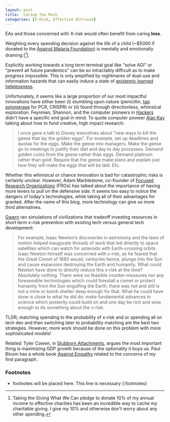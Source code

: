 ```yaml
---
layout: post
title:  Caring Too Much
categories: [X-Risk, Effective Altruism]
---
```


EAs and those concerned with X-risk would often benefit from caring **less**.

Weighting every spending decision against the life of a child (~$5000 if donated to the [Against Malaria Foundation](https://www.givewell.org/charities/amf)) is mentally and emotionally draining [[^GWWC]].

Explicitly working towards a long term terminal goal like "solve AGI" or "prevent all future pandemics" can be so intractably difficult as to make progress impossible. This is only amplified by nightmares of dual-use and information hazards that can easily induce a state of [epistemic learned helplessness](https://slatestarcodex.com/2019/06/03/repost-epistemic-learned-helplessness/).

Unfortunately, it seems like a large proportion of our most impactful innovations have either been (i) stumbling upon nature (penicillin, [taq polymerase](https://en.wikipedia.org/wiki/Taq_polymerase) for PCR, CRISPR) or (ii) found through directionless, whimsical exploration. Feynman, Shannon, and the computer pioneers in [Hackers](https://smile.amazon.com/Hackers-Computer-Revolution-Steven-Levy/dp/1449388396?sa-no-redirect=1) didn't have a specific end goal in mind. To quote computer pioneer [Alan Kay](http://worrydream.com/2017-12-30-alan/) talking about how to fund creative, high impact research:

> I once gave a talk to Disney executives about "new ways to kill the geese that lay the golden eggs". For example, set up deadlines and quotas for the eggs. Make the geese into managers. Make the geese go to meetings to justify their diet and day to day processes. Demand golden coins from the geese rather than eggs. Demand platinum rather than gold. Require that the geese make plans and explain just how they will make the eggs that will be laid. Etc.

Whether this whimsical or chance innovation is bad for catastrophic risks is certainly unclear. However, Adam Marblestone, co-founder of [Focused Research Organizations](https://convergentresearch.org/) (FROs) has talked about the importance of having more levers to pull on the defensive side. It seems too easy to notice the dangers of today's technologies, while taking all of their advantages for granted. After the name of this blog, more technology can give us more third alternatives.

[Gwern](https://www.gwern.net/Statistical-notes#optimal-existential-risk-reduction-investment) ran simulations of civilizations that tradeoff investing resources in short term x-risk prevention with existing tech versus general tech development:

> For example, Isaac Newton’s discoveries in astronomy and the laws of motion helped inaugurate threads of work that led directly to space satellites which can watch for asteroids with Earth-crossing orbits. Isaac Newton himself was concerned with x-risk, as he feared that the Great Comet of 1680 would, centuries hence, plunge into the Sun and cause expansion destroying the Earth and humanity. What could Newton have done to directly reduce this x-risk at the time? Absolutely nothing. There were no feasible counter-measures nor any foreseeable technologies which could forestall a comet or protect humanity from the Sun engulfing the Earth; there was not and still is not a mine or bomb shelter deep enough for that. What he could have done is close to what he did do: make fundamental advances in science which posterity could build on and one day be rich and wise enough to do something about the x-risk.

TLDR; matching spending to the probability of x-risk and or spending all on tech dev and then switching later to probability matching are the best two strategies. However, more work should be done on this problem with more sophisticated models!

Related: Tyler Cowen, in [Stubborn Attachments](https://smile.amazon.com/Stubborn-Attachments-Prosperous-Responsible-Individuals/dp/1732265135?sa-no-redirect=1), argues the most important thing is maximizing GDP growth because of the optionality it buys us. Paul Bloom has a whole book [Against Empathy](https://smile.amazon.com/Against-Empathy-Case-Rational-Compassion/dp/0062339338?sa-no-redirect=1) related to the concerns of my first paragraph.


### Footnotes
* footnotes will be placed here. This line is necessary
{:footnotes}

[^GWWC]: Taking the Giving What We Can pledge to donate 10% of my annual income to effective charities has been an incredible way to cache my charitable giving. I give my 10% and otherwise don't worry about any other spending.
